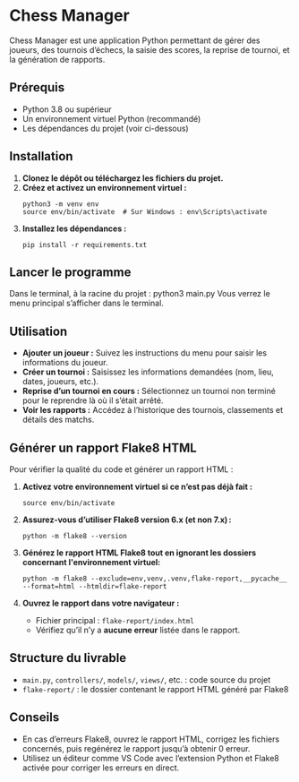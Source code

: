 # Chess Manager

Chess Manager est une application Python permettant de gérer des joueurs, des tournois d’échecs, la saisie des scores, la reprise de tournoi, et la génération de rapports.

## Prérequis

- Python 3.8 ou supérieur
- Un environnement virtuel Python (recommandé)
- Les dépendances du projet (voir ci-dessous)

## Installation

1. **Clonez le dépôt ou téléchargez les fichiers du projet.**
2. **Créez et activez un environnement virtuel :**
    ```
    python3 -m venv env
    source env/bin/activate  # Sur Windows : env\Scripts\activate
    ```
3. **Installez les dépendances :**
    ```
    pip install -r requirements.txt
    ```

## Lancer le programme

Dans le terminal, à la racine du projet :
python3 main.py
Vous verrez le menu principal s’afficher dans le terminal.

## Utilisation

- **Ajouter un joueur :** Suivez les instructions du menu pour saisir les informations du joueur.
- **Créer un tournoi :** Saisissez les informations demandées (nom, lieu, dates, joueurs, etc.).
- **Reprise d’un tournoi en cours :** Sélectionnez un tournoi non terminé pour le reprendre là où il s’était arrêté.
- **Voir les rapports :** Accédez à l’historique des tournois, classements et détails des matchs.

## Générer un rapport Flake8 HTML

Pour vérifier la qualité du code et générer un rapport HTML :

1. **Activez votre environnement virtuel si ce n’est pas déjà fait :**
    ```
    source env/bin/activate
    ```

2. **Assurez-vous d’utiliser Flake8 version 6.x (et non 7.x) :**
    ```
    python -m flake8 --version
    ```

3. **Générez le rapport HTML Flake8 tout en ignorant les dossiers concernant l'environnement virtuel:**
    ```
    python -m flake8 --exclude=env,venv,.venv,flake-report,__pycache__ --format=html --htmldir=flake-report
    ```

4. **Ouvrez le rapport dans votre navigateur :**
    - Fichier principal : `flake-report/index.html`
    - Vérifiez qu’il n’y a **aucune erreur** listée dans le rapport.

## Structure du livrable

- `main.py`, `controllers/`, `models/`, `views/`, etc. : code source du projet
- `flake-report/` : le dossier contenant le rapport HTML généré par Flake8


## Conseils

- En cas d’erreurs Flake8, ouvrez le rapport HTML, corrigez les fichiers concernés, puis regénérez le rapport jusqu’à obtenir 0 erreur.
- Utilisez un éditeur comme VS Code avec l’extension Python et Flake8 activée pour corriger les erreurs en direct.

